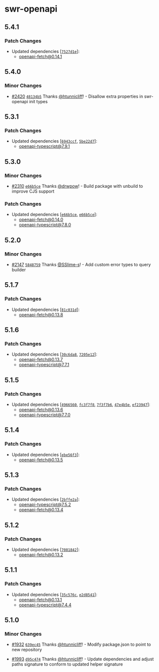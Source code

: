 # swr-openapi

## 5.4.1

### Patch Changes

- Updated dependencies [[`7527d1e`](https://github.com/openapi-ts/openapi-typescript/commit/7527d1e7502cd1e9621922f028b4736d85f25800)]:
  - openapi-fetch@0.14.1

## 5.4.0

### Minor Changes

- [#2420](https://github.com/openapi-ts/openapi-typescript/pull/2420) [`48134b5`](https://github.com/openapi-ts/openapi-typescript/commit/48134b59f1bb9f7c7daac6f9f4a8b8c6422ef9a2) Thanks [@htunnicliff](https://github.com/htunnicliff)! - Disallow extra properties in swr-openapi init types

## 5.3.1

### Patch Changes

- Updated dependencies [[`6943ccf`](https://github.com/openapi-ts/openapi-typescript/commit/6943ccf216f602f004eb178dd652ffcbafc05346), [`5be22d7`](https://github.com/openapi-ts/openapi-typescript/commit/5be22d7adc8bc36fdfa91f1aa3473919107060f2)]:
  - openapi-typescript@7.9.1

## 5.3.0

### Minor Changes

- [#2310](https://github.com/openapi-ts/openapi-typescript/pull/2310) [`e66b5ce`](https://github.com/openapi-ts/openapi-typescript/commit/e66b5ce63bfcdc57c6ee942e5ed4e7667e64c290) Thanks [@drwpow](https://github.com/drwpow)! - Build package with unbuild to improve CJS support

### Patch Changes

- Updated dependencies [[`e66b5ce`](https://github.com/openapi-ts/openapi-typescript/commit/e66b5ce63bfcdc57c6ee942e5ed4e7667e64c290), [`e66b5ce`](https://github.com/openapi-ts/openapi-typescript/commit/e66b5ce63bfcdc57c6ee942e5ed4e7667e64c290)]:
  - openapi-fetch@0.14.0
  - openapi-typescript@7.8.0

## 5.2.0

### Minor Changes

- [#2147](https://github.com/openapi-ts/openapi-typescript/pull/2147) [`5848759`](https://github.com/openapi-ts/openapi-typescript/commit/5848759e3b6796331b0e85bf26a01c14af90537f) Thanks [@SSlime-s](https://github.com/SSlime-s)! - Add custom error types to query builder

## 5.1.7

### Patch Changes

- Updated dependencies [[`81c031d`](https://github.com/openapi-ts/openapi-typescript/commit/81c031da8584ed49b033ebfc67bbb3e1ca258699)]:
  - openapi-fetch@0.13.8

## 5.1.6

### Patch Changes

- Updated dependencies [[`30c6da8`](https://github.com/openapi-ts/openapi-typescript/commit/30c6da800a00bda87da66dea6d04807e1379f06a), [`7205e12`](https://github.com/openapi-ts/openapi-typescript/commit/7205e12e07e5fd36a6bb3be44ea911f57bbbeb60)]:
  - openapi-fetch@0.13.7
  - openapi-typescript@7.7.1

## 5.1.5

### Patch Changes

- Updated dependencies [[`4966560`](https://github.com/openapi-ts/openapi-typescript/commit/4966560790ad49fabb06d718115a82a779a5b74a), [`fc3f7f8`](https://github.com/openapi-ts/openapi-typescript/commit/fc3f7f8b9cf52f0d4daf31ed4579d588c5b0f3e6), [`7f3f7b6`](https://github.com/openapi-ts/openapi-typescript/commit/7f3f7b65da5ef8caf5304486184118352665eb3f), [`47e4b5e`](https://github.com/openapi-ts/openapi-typescript/commit/47e4b5eb86adc59e3de2a4179741d35a26db61c0), [`ef23947`](https://github.com/openapi-ts/openapi-typescript/commit/ef239479b5f15fc4c98dd15c72974d4cb8722fb0)]:
  - openapi-fetch@0.13.6
  - openapi-typescript@7.7.0

## 5.1.4

### Patch Changes

- Updated dependencies [[`ebe56f3`](https://github.com/openapi-ts/openapi-typescript/commit/ebe56f337561bfdd1bf1abdc56ba3d2f48c4d393)]:
  - openapi-fetch@0.13.5

## 5.1.3

### Patch Changes

- Updated dependencies [[`2bffe2a`](https://github.com/openapi-ts/openapi-typescript/commit/2bffe2a652864a54c8dc969327e4a8eb4081eb25)]:
  - openapi-typescript@7.5.2
  - openapi-fetch@0.13.4

## 5.1.2

### Patch Changes

- Updated dependencies [[`7081842`](https://github.com/openapi-ts/openapi-typescript/commit/70818420c1cd6ca2ad2529bf2d7936bd01f3ef42)]:
  - openapi-fetch@0.13.2

## 5.1.1

### Patch Changes

- Updated dependencies [[`35c576c`](https://github.com/openapi-ts/openapi-typescript/commit/35c576c8b2852f66e641014d13ffcfdeb21e98a1), [`e2d8541`](https://github.com/openapi-ts/openapi-typescript/commit/e2d854131a1dc11d3b8e8513d3e0ce1f04ea1211)]:
  - openapi-fetch@0.13.1
  - openapi-typescript@7.4.4

## 5.1.0

### Minor Changes

- [#1932](https://github.com/openapi-ts/openapi-typescript/pull/1932) [`639ec45`](https://github.com/openapi-ts/openapi-typescript/commit/639ec45ed9155d2bc0c3d0fbebd3bc52f90ca7eb) Thanks [@htunnicliff](https://github.com/htunnicliff)! - Modify package.json to point to new repository

- [#1993](https://github.com/openapi-ts/openapi-typescript/pull/1993) [`d95c474`](https://github.com/openapi-ts/openapi-typescript/commit/d95c474bc3eab790e93029ac802e18b79a311fba) Thanks [@htunnicliff](https://github.com/htunnicliff)! - Update dependencies and adjust paths signature to conform to updated helper signature
